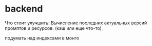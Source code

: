 # backend

Что стоит улучшить:
Вычисление последних актуальных версий промптов и ресурсов. (кэш или еще что-то)

подумать над индексами в монго